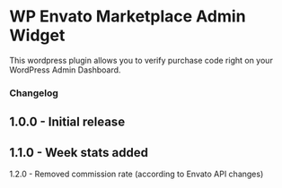 WP Envato Marketplace Admin Widget
==================================

This wordpress plugin allows you to verify purchase code right on your WordPress Admin Dashboard.

### Changelog

1.0.0 - Initial release
--
1.1.0 - Week stats added
--
1.2.0 - Removed commission rate (according to Envato API changes)
